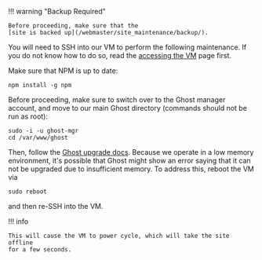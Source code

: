 !!! warning "Backup Required"

    Before proceeding, make sure that the
    [site is backed up](/webmaster/site_maintenance/backup/).

You will need to SSH into our VM to perform the following maintenance. If you
do not know how to do so, read the
[accessing the VM](/webmaster/site_maintenance/accessing_vm) page first.

Make sure that NPM is up to date:

```terminal
npm install -g npm
```

Before proceeding, make sure to switch over to the Ghost manager account, and
move to our main Ghost directory (commands should not be run as root):

```terminal
sudo -i -u ghost-mgr
cd /var/www/ghost
```

Then, follow the [Ghost upgrade docs][ghost-upgrade-docs]. Because we operate in
a low memory environment, it's possible that Ghost might show an error saying
that it can not be upgraded due to insufficient memory. To address this, reboot
the VM via

```terminal
sudo reboot
```

and then re-SSH into the VM.

!!! info

    This will cause the VM to power cycle, which will take the site offline
    for a few seconds.

[ghost-upgrade-docs]: https://ghost.org/docs/update/

